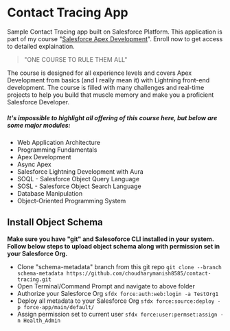 # Contact Tracing App

Sample Contact Tracing app built on Salesforce Platform. This application is part of my course "[Salesforce Apex Development](https://www.udemy.com/course/salesforce-development)". Enroll now to get access to detailed explaination.

> "ONE COURSE TO RULE THEM ALL"

The course is designed for all experience levels and covers Apex Development from basics (and I really mean it) with Lightning front-end development. The course is filled with many challenges and real-time projects to help you build that muscle memory and make you a proficient Salesforce Developer. 

##### It's impossible to highlight all offering of this course here, but below are some major modules:

- Web Application Architecture
- Programming Fundamentals
- Apex Development
- Async Apex
- Salesforce Lightning Development with Aura
- SOQL - Salesforce Object Query Language
- SOSL - Salesforce Object Search Language
- Database Manipulation
- Object-Oriented Programming System

## Install Object Schema
**Make sure you have "git" and Salesoforce CLI installed in your system. Follow below steps to upload object schema along with permission set in your Salesforce Org.**
- Clone "schema-metadata" branch from this git repo `git clone --branch schema-metadata https://github.com/choudharymanish8585/contact-tracing.git`
- Open Terminal/Command Prompt and navigate to above folder
- Authorize your Salesforce Org `sfdx force:auth:web:login -a TestOrg1`
- Deploy all metadata to your Salesforce Org `sfdx force:source:deploy -p force-app/main/default/`
- Assign permission set to current user `sfdx force:user:permset:assign -n Health_Admin`
